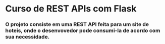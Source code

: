 # Curso de REST APIs com Flask
### O projeto consiste em uma REST API feita para um site de hoteis, onde o desenvovedor pode consumi-la de acordo com sua necessidade.

